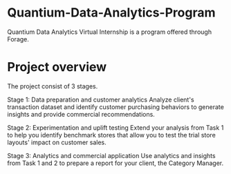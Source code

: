 # Quantium-Data-Analytics-Program
Quantium Data Analytics Virtual Internship is a program offered through Forage.

# Project overview
The project consist of 3 stages.

Stage 1: Data preparation and customer analytics
Analyze client's transaction dataset and identify customer purchasing behaviors to generate insights and provide commercial recommendations.

Stage 2: Experimentation and uplift testing
Extend your analysis from Task 1 to help you identify benchmark stores that allow you to test the trial store layouts' impact on customer sales.

Stage 3: Analytics and commercial application
Use analytics and insights from Task 1 and 2 to prepare a report for your client, the Category Manager.
